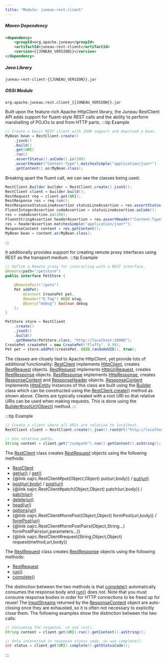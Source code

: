 ```yaml
---
title: "Module: juneau-rest-client"
---
```


##### Maven Dependency

```xml
<dependency>
    <groupId>org.apache.juneau</groupId>
    <artifactId>juneau-rest-client</artifactId>
    <version>{{JUNEAU_VERSION}}</version>
</dependency>
```

##### Java Library

```text
juneau-rest-client-{{JUNEAU_VERSION}}.jar
```

##### OSGi Module

```text
org.apache.juneau.rest.client_{{JUNEAU_VERSION}}.jar
```

Built upon the feature-rich Apache HttpClient library, the Juneau RestClient API adds support for fluent-style
REST calls and the ability to perform marshalling of POJOs to and from HTTP parts.
:::tip Example

```java
// Create a basic REST client with JSON support and download a bean.
MyBean bean = RestClient.create()
    .json5()
    .build()
    .get(URI)
    .run()
    .assertStatus().asCode().is(200)
    .assertHeader("Content-Type").matchesSimple("application/json*")
    .getContent().as(MyBean.class);
```

Breaking apart the fluent call, we can see the classes being used:

```java
RestClient.Builder builder = RestClient.create().json5();
RestClient client = builder.build();
RestRequest req = client.get(URI);
RestResponse res = req.run();
RestResponseStatusLineAssertion statusLineAssertion = res.assertStatus();
FluentIntegerAssertion codeAssertion = statusLineAssertion.asCode();
res = codeAssertion.is(200);
FluentStringAssertion headerAssertion = res.assertHeader("Content-Type");
res = headerAssertion.matchesSimple("application/json*");
ResponseContent content = res.getContent();
MyBean bean = content.as(MyBean.class);
```

:::

It additionally provides support for creating remote proxy interfaces using REST as the transport medium.
:::tip Example

```java
// Define a Remote proxy for interacting with a REST interface.
@Remote(path="/petstore")
public interface PetStore {

    @RemotePost("/pets")
    Pet addPet(
        @Content CreatePet pet,
        @Header("E-Tag") UUID etag,
        @Query("debug") boolean debug
    );
}

PetStore store = RestClient
    .create()
    .json5()
    .build()
    .getRemote(PetStore.class, "http://localhost:10000");
CreatePet createPet = new CreatePet("Fluffy", 9.99);
Pet pet = store.addPet(createPet, UUID.randomUUID(), true);
```

The classes are closely tied to Apache HttpClient, yet provide lots of additional functionality:
[RestClient](../apidocs/org/apache/juneau/rest/client/RestClient.html) implements [HttpClient](../apidocs/org/apache/http/client/HttpClient.html), creates [RestRequest](../apidocs/org/apache/juneau/rest/client/RestRequest.html) objects.
[RestRequest](../apidocs/org/apache/juneau/rest/client/RestRequest.html) implements [HttpUriRequest](../apidocs/org/apache/http/client/methods/HttpUriRequest.html), creates [RestResponse](../apidocs/org/apache/juneau/rest/client/RestResponse.html) objects.
[RestResponse](../apidocs/org/apache/juneau/rest/client/RestResponse.html) implements [HttpResponse](../apidocs/org/apache/http/HttpResponse.html), creates [ResponseContent](../apidocs/org/apache/juneau/rest/client/ResponseContent.html) and [ResponseHeader](../apidocs/org/apache/juneau/rest/client/ResponseHeader.html) objects.
[ResponseContent](../apidocs/org/apache/juneau/rest/client/ResponseContent.html) implements [HttpEntity](../apidocs/org/apache/http/HttpEntity.html)
Instances of this class are built using the [Builder](../apidocs/org/apache/juneau/rest/client/RestClient/Builder.html) class which can be constructed using
the [RestClient.create()](../apidocs/org/apache/juneau/rest/client/RestClient.html#create()) method as shown above.
Clients are typically created with a root URI so that relative URIs can be used when making requests.
This is done using the [Builder#rootUrl(Object)](../apidocs/org/apache/juneau/rest/client/RestClient/Builder.html#rootUrl(Object)) method.
:::

:::tip Example

```java
// Create a client where all URIs are relative to localhost.
RestClient client = RestClient.create().json().rootUrl("http://localhost:10000").build();

// Use relative paths.
String content = client.get("/subpath").run().getContent().asString();
```

The [RestClient](../apidocs/org/apache/juneau/rest/client/RestClient.html) class creates [RestRequest](../apidocs/org/apache/juneau/rest/client/RestRequest.html) objects using the following methods:
- [RestClient](../apidocs/org/apache/juneau/rest/client/RestClient.html)
- [get(uri)](../apidocs/org/apache/juneau/rest/client/RestClient.html#get(Object)) / [get()](../apidocs/org/apache/juneau/rest/client/RestClient.html#get())
- \{@link oajrc.RestClient#put(Object,Object) put(uri,body)\} / [put(uri)](../apidocs/org/apache/juneau/rest/client/RestClient.html#put(Object))
- [post(uri,body)](../apidocs/org/apache/juneau/rest/client/RestClient.html#post(Object)) / [post(uri)](../apidocs/org/apache/juneau/rest/client/RestClient.html#post(Object))
- \{@link oajrc.RestClient#patch(Object,Object) patch(uri,body)\} / [patch(uri)](../apidocs/org/apache/juneau/rest/client/RestClient.html#patch(Object))
- [delete(uri)](../apidocs/org/apache/juneau/rest/client/RestClient.html#delete(Object))
- [head(uri)](../apidocs/org/apache/juneau/rest/client/RestClient.html#head(Object))
- [options(uri)](../apidocs/org/apache/juneau/rest/client/RestClient.html#options(Object))
- \{@link oajrc.RestClient#formPost(Object,Object) formPost(uri,body)\} / [formPost(uri)](../apidocs/org/apache/juneau/rest/client/RestClient.html#formPost(Object))
- \{@link oajrc.RestClient#formPostPairs(Object,String...) formPostPairs(uri,parameters...)\}
- \{@link oajrc.RestClient#request(String,Object,Object) request(method,uri,body)\}

The [RestRequest](../apidocs/org/apache/juneau/rest/client/RestRequest.html) class creates [RestResponse](../apidocs/org/apache/juneau/rest/client/RestResponse.html) objects using the following methods:
- [RestRequest](../apidocs/org/apache/juneau/rest/client/RestRequest.html)
- [run()](../apidocs/org/apache/juneau/rest/client/RestRequest.html#run())
- [complete()](../apidocs/org/apache/juneau/rest/client/RestRequest.html#complete())

The distinction between the two methods is that [complete()](../apidocs/org/apache/juneau/rest/client/RestRequest.html#complete()) automatically consumes the response body and
[run()](../apidocs/org/apache/juneau/rest/client/RestRequest.html#run()) does not.  Note that you must consume response bodies in order for HTTP connections to be freed up
for reuse!  The [InputStreams](../apidocs/java/io/InputStream.html) returned by the [ResponseContent](../apidocs/org/apache/juneau/rest/client/ResponseContent.html) object are auto-closing once
they are exhausted, so it is often not necessary to explicitly close them.
The following examples show the distinction between the two calls:

```java
// Consuming the response, so use run().
String content = client.get(URI).run().getContent().asString();

// Only interested in response status code, so use complete().
int status = client.get(URI).complete().getStatusCode();

```

:::

